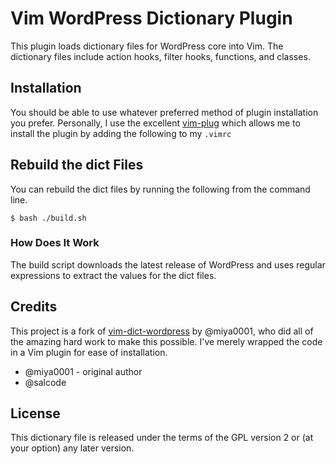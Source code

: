 Vim WordPress Dictionary Plugin
===============================

This plugin loads dictionary files for WordPress core into Vim.  The dictionary
files include action hooks, filter hooks, functions, and classes.

Installation
------------

You should be able to use whatever preferred method of plugin installation you prefer.  Personally, I use the excellent [vim-plug](https://github.com/junegunn/vim-plug) which allows me to install the plugin by adding the following to my `.vimrc`

Rebuild the dict Files
----------------------

You can rebuild the dict files by running the following from the command line.

```
$ bash ./build.sh
```

### How Does It Work

The build script downloads the latest release of WordPress and uses regular
expressions to extract the values for the dict files.

Credits
-------

This project is a fork of [vim-dict-wordpress](https://github.com/miya0001/vim-dict-wordpress) by @miya0001, who did all of the amazing hard work to make this possible.  I've merely wrapped the code in a Vim plugin for ease of installation.

- @miya0001 - original author
- @salcode

License
-------

This dictionary file is released under the terms of the GPL version 2 or (at your option) any later version.
